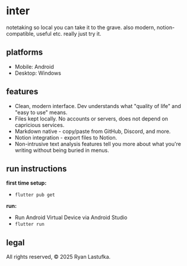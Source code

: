 # inter
notetaking so local you can take it to the grave. also modern, notion-compatible, useful etc. really just try it.

## platforms
* Mobile: Android
* Desktop: Windows

## features
* Clean, modern interface. Dev understands what "quality of life" and "easy to use" means. 
* Files kept locally. No accounts or servers, does not depend on capricious services.
* Markdown native - copy/paste from GitHub, Discord, and more.  
* Notion integration - export files to Notion. 
* Non-intrusive text analysis features tell you more about what you're writing without being buried in menus.  

## run instructions

**first time setup:**
* `flutter pub get`

**run:**
* Run Android Virtual Device via Android Studio
* `flutter run`

## legal
All rights reserved, © 2025 Ryan Lastufka. 